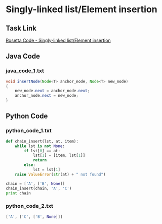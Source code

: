 # Singly-linked list/Element insertion

## Task Link
[Rosetta Code - Singly-linked list/Element insertion](https://rosettacode.org/wiki/Singly-linked_list/Element_insertion)

## Java Code
### java_code_1.txt
```java
void insertNode(Node<T> anchor_node, Node<T> new_node)
{
    new_node.next = anchor_node.next;
    anchor_node.next = new_node;
}

```

## Python Code
### python_code_1.txt
```python
def chain_insert(lst, at, item):
    while lst is not None:
        if lst[0] == at:
            lst[1] = [item, lst[1]]
            return
        else:
            lst = lst[1]
    raise ValueError(str(at) + " not found")

chain = ['A', ['B', None]]
chain_insert(chain, 'A', 'C')
print chain

```

### python_code_2.txt
```python
['A', ['C', ['B', None]]]

```

